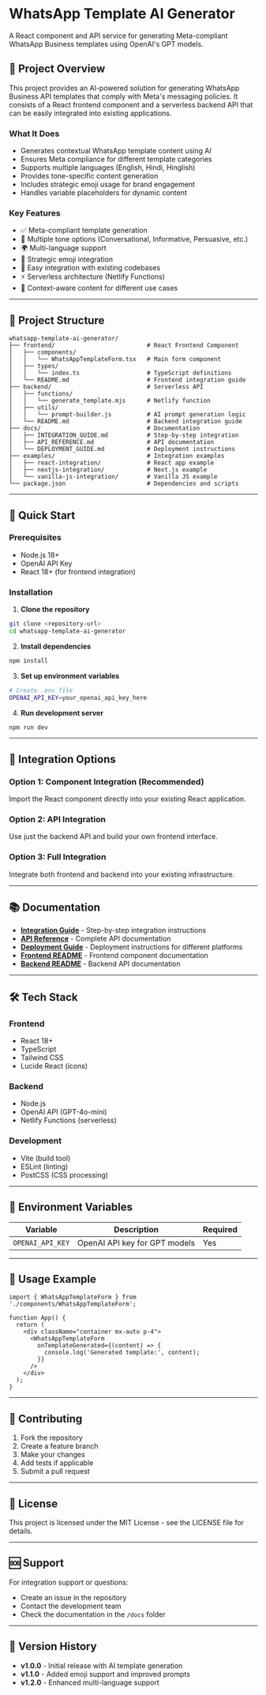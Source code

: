 # WhatsApp Template AI Generator

A React component and API service for generating Meta-compliant WhatsApp Business templates using OpenAI's GPT models.

## 🎯 **Project Overview**

This project provides an AI-powered solution for generating WhatsApp Business API templates that comply with Meta's messaging policies. It consists of a React frontend component and a serverless backend API that can be easily integrated into existing applications.

### **What It Does**
- Generates contextual WhatsApp template content using AI
- Ensures Meta compliance for different template categories
- Supports multiple languages (English, Hindi, Hinglish)
- Provides tone-specific content generation
- Includes strategic emoji usage for brand engagement
- Handles variable placeholders for dynamic content

### **Key Features**
- ✅ Meta-compliant template generation
- 🎨 Multiple tone options (Conversational, Informative, Persuasive, etc.)
- 🌍 Multi-language support
- 📱 Strategic emoji integration
- 🔧 Easy integration with existing codebases
- ⚡ Serverless architecture (Netlify Functions)
- 🎯 Context-aware content for different use cases

---

## 📁 **Project Structure**

```
whatsapp-template-ai-generator/
├── frontend/                          # React Frontend Component
│   ├── components/
│   │   └── WhatsAppTemplateForm.tsx   # Main form component
│   ├── types/
│   │   └── index.ts                   # TypeScript definitions
│   └── README.md                      # Frontend integration guide
├── backend/                           # Serverless API
│   ├── functions/
│   │   └── generate_template.mjs      # Netlify function
│   ├── utils/
│   │   └── prompt-builder.js          # AI prompt generation logic
│   └── README.md                      # Backend integration guide
├── docs/                              # Documentation
│   ├── INTEGRATION_GUIDE.md           # Step-by-step integration
│   ├── API_REFERENCE.md               # API documentation
│   └── DEPLOYMENT_GUIDE.md            # Deployment instructions
├── examples/                          # Integration examples
│   ├── react-integration/             # React app example
│   ├── nextjs-integration/            # Next.js example
│   └── vanilla-js-integration/        # Vanilla JS example
└── package.json                       # Dependencies and scripts
```

---

## 🚀 **Quick Start**

### **Prerequisites**
- Node.js 18+ 
- OpenAI API Key
- React 18+ (for frontend integration)

### **Installation**

1. **Clone the repository**
```bash
git clone <repository-url>
cd whatsapp-template-ai-generator
```

2. **Install dependencies**
```bash
npm install
```

3. **Set up environment variables**
```bash
# Create .env file
OPENAI_API_KEY=your_openai_api_key_here
```

4. **Run development server**
```bash
npm run dev
```

---

## 🔧 **Integration Options**

### **Option 1: Component Integration (Recommended)**
Import the React component directly into your existing React application.

### **Option 2: API Integration**
Use just the backend API and build your own frontend interface.

### **Option 3: Full Integration**
Integrate both frontend and backend into your existing infrastructure.

---

## 📚 **Documentation**

- **[Integration Guide](./docs/INTEGRATION_GUIDE.md)** - Step-by-step integration instructions
- **[API Reference](./docs/API_REFERENCE.md)** - Complete API documentation
- **[Deployment Guide](./docs/DEPLOYMENT_GUIDE.md)** - Deployment instructions for different platforms
- **[Frontend README](./frontend/README.md)** - Frontend component documentation
- **[Backend README](./backend/README.md)** - Backend API documentation

---

## 🛠 **Tech Stack**

### **Frontend**
- React 18+
- TypeScript
- Tailwind CSS
- Lucide React (icons)

### **Backend**
- Node.js
- OpenAI API (GPT-4o-mini)
- Netlify Functions (serverless)

### **Development**
- Vite (build tool)
- ESLint (linting)
- PostCSS (CSS processing)

---

## 🔐 **Environment Variables**

| Variable | Description | Required |
|----------|-------------|----------|
| `OPENAI_API_KEY` | OpenAI API key for GPT models | Yes |

---

## 📝 **Usage Example**

```tsx
import { WhatsAppTemplateForm } from './components/WhatsAppTemplateForm';

function App() {
  return (
    <div className="container mx-auto p-4">
      <WhatsAppTemplateForm 
        onTemplateGenerated={(content) => {
          console.log('Generated template:', content);
        }}
      />
    </div>
  );
}
```

---

## 🤝 **Contributing**

1. Fork the repository
2. Create a feature branch
3. Make your changes
4. Add tests if applicable
5. Submit a pull request

---

## 📄 **License**

This project is licensed under the MIT License - see the LICENSE file for details.

---

## 🆘 **Support**

For integration support or questions:
- Create an issue in the repository
- Contact the development team
- Check the documentation in the `/docs` folder

---

## 🔄 **Version History**

- **v1.0.0** - Initial release with AI template generation
- **v1.1.0** - Added emoji support and improved prompts
- **v1.2.0** - Enhanced multi-language support